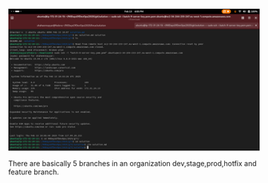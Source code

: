 ![screenshot](Screenshot.png)

There are basically 5 branches in an organization dev,stage,prod,hotfix and feature branch.
